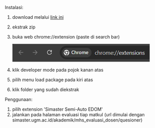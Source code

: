 Instalasi:
1. download melalui [link ini](https://download-directory.github.io/?url=https%3A%2F%2Fgithub.com%2Fhilmoo%2Fsimaster_tools%2Ftree%2Fmain%2Fedom)
2. ekstrak zip
3. buka web chrome://extension (paste di search bar)
   
   ![langkah 4](./img/langkah4.png)
5. klik developer mode pada pojok kanan atas
6. pilih menu load package pada kiri atas
7. klik folder yang sudah diekstrak

Penggunaan:
1. pilih extension 'Simaster Semi-Auto EDOM'
2. jalankan pada halaman evaluasi tiap matkul (url dimulai dengan simaster.ugm.ac.id/akademik/mhs_evaluasi_dosen/quesioner)
